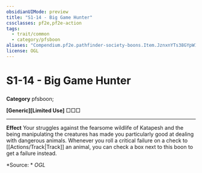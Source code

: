 ```yaml
---
obsidianUIMode: preview
title: "S1-14 - Big Game Hunter"
cssclasses: pf2e,pf2e-action
tags:
  - trait/common
  - category/pfsboon
aliases: "Compendium.pf2e.pathfinder-society-boons.Item.JznxnYTs38GYpW1p"
license: OGL
---
```

# S1-14 - Big Game Hunter

### 

**Category** pfsboon; 




**\[Generic\]\[Limited Use\]** □□□

* * *

**Effect** Your struggles against the fearsome wildlife of Katapesh and the being manipulating the creatures has made you particularly good at dealing with dangerous animals. Whenever you roll a critical failure on a check to [[Actions/Track|Track]] an animal, you can check a box next to this boon to get a failure instead.

*Source: *
*OGL*